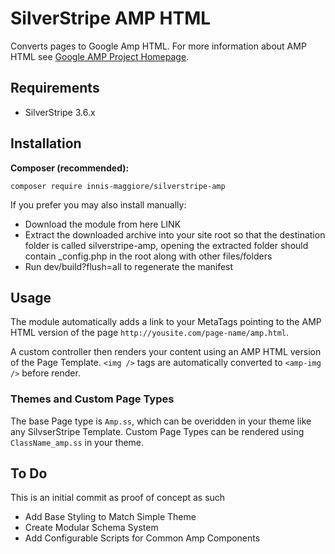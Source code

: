 # SilverStripe AMP HTML
Converts pages to Google Amp HTML. For more information about AMP HTML see [Google AMP Project Homepage](https://www.ampproject.org).

## Requirements
* SilverStripe 3.6.x

## Installation
**Composer (recommended):**

`composer require innis-maggiore/silverstripe-amp`

If you prefer you may also install manually:

* Download the module from here LINK
* Extract the downloaded archive into your site root so that the destination folder is called silverstripe-amp, opening the extracted folder should contain _config.php in the root along with other files/folders
* Run dev/build?flush=all to regenerate the manifest

##  Usage
The module automatically adds a link to your MetaTags pointing to the AMP HTML version of the page `http://yousite.com/page-name/amp.html`.

A custom controller then renders your content using an AMP HTML version of the Page Template. `<img />` tags are automatically converted to `<amp-img />` before render.

### Themes and Custom Page Types

The base Page type is `Amp.ss`, which can be overidden in your theme like any SilvserStripe Template. Custom Page Types can be rendered using `ClassName_amp.ss` in your theme.

## To Do
This is an initial commit as proof of concept as such
* Add Base Styling to Match Simple Theme
* Create Modular Schema System
* Add Configurable Scripts for Common Amp Components

